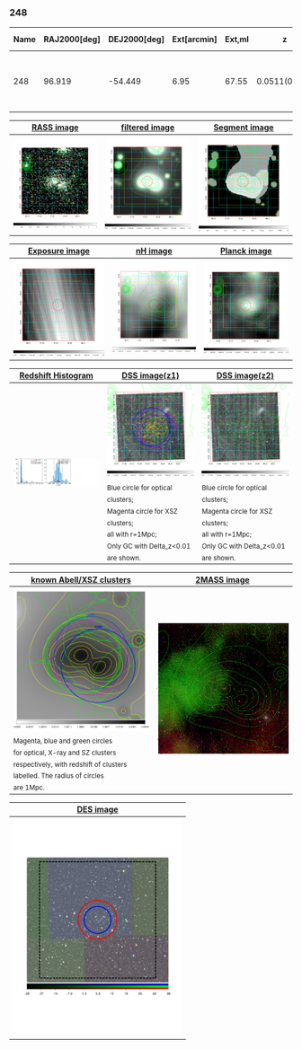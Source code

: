 <div STYLE="page-break-after: always;"></div>

### 248

|Name|RAJ2000[deg]|DEJ2000[deg] |Ext[arcmin]| Ext,ml | z | z_src| C|GC(XSZ,Delta_z<0.01)| GC(OPT,Delta_z<0.01)|GC| R_sig[arcmin] | R500[arcmin] | R500[Mpc]| CRsig[c/s] | CR500[c/s] |L500[1E44 erg/s]|F500[1E-12 erg/s/cm^2]| M500[1E14 Msun]|Tx[keV]|Cnt_sig|Beta|Rc[arcmin]|Comment|Alias|
|---|---|---|---|---|---|------|---|--------|---------|----------|---|---|---|---|---|---|---|---|---|---|---|---|---|---|
|248| 96.919| -54.449| 6.95| 67.55| 0.0511(0.005)| z1, z_xsz| B| MCXC, PSZ2, XB| A, N, W| A, MCXC, N, PSZ2, Tar, W, XB| 27.662| 15.886| 0.951| 0.959(0.044)| 0.896(0.041)| 0.966(0.021)| 15.626(0.341)| 2.57(0.03)| 3.89(0.03)| 1491.3| 0.754(-0.034+0.039)| 8.636(-0.576+0.636)| -| k555|

|[RASS image](../image/248/248_img.pdf)|[filtered image](../image/248/248_fil.pdf)|[Segment image](../image/248/248_seg.pdf)|
|-------------------|--------------------|-------------------|
| <img src="../image/248/248_img.png" width="300">  | <img src="../image/248/248_fil.png" width="300">   | <img src="../image/248/248_seg.png" width="300">  |

|[Exposure image](../image/248/248_mex.pdf)| [nH image](../image/248/248_nh.pdf)| [Planck image](../image/248/248_p.pdf)|
|-------------------|--------------------|-------------------|
|<img src="../image/248/248_mex.png" width="300">   | <img src="../image/248/248_nh.png" width="300">    | <img src="../image/248/248_p.png" width="300"> |

|[Redshift Histogram](../image/248/248_zg.pdf) | [DSS image(z1)](../image/248/248_dss_z1.pdf)      |  [DSS image(z2)](../image/248/248_dss_z2.pdf)    |
|-------------------|--------------------|-------------------|
|<img src="../image/248/248_zg.png" width="300"> |<img src="../image/248/248_dss_z1.png" width="300"> <sub><br>Blue circle for optical clusters; <br>Magenta circle for XSZ clusters; <br>all with r=1Mpc; <br>Only GC with Delta_z<0.01 are shown. </sub>| <img src="../image/248/248_dss_z2.png" width="300"><sub><br>Blue circle for optical clusters; <br>Magenta circle for XSZ clusters; <br>all with r=1Mpc; <br>Only GC with Delta_z<0.01 are shown. </sub> |

|[known Abell/XSZ clusters](../image/248/248_gc.pdf) | [2MASS image](../image/248/248_2mass.pdf)      |
|-------------------|-------------------|
|<img src=../image/248/248_gc.png width="300"> <br><sub>Magenta, blue and green circles <br>for optical, X-ray and SZ clusters <br>respectively, with redshift of clusters <br>labelled. The radius of circles <br>are 1Mpc.</sub>|<img src="../image/248/248_2mass.png" width="300">  |

|[DES image](../image/248/248_des.pdf)   |
|-------------------|
| <img src="../image/248/248_des.pdf" width="300">  |
